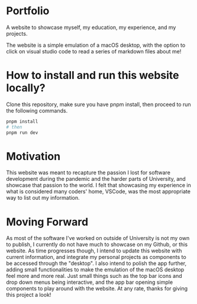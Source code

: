 # Portfolio
A website to showcase myself, my education, my experience, and my projects.

The website is a simple emulation of a macOS desktop, with the option to click on visual studio code to read a series of markdown files about me!
# How to install and run this website locally?
Clone this repository, make sure you have pnpm install, then proceed to run the following commands.

```bash
pnpm install
# then
pnpm run dev
```

# Motivation
This website was meant to recapture the passion I lost for software development during the pandemic and the harder parts of University, and showcase that passion to the world. I felt that showcasing my experience in what is considered many coders' home, VSCode, was the most appropriate way to list out my information. 

# Moving Forward

As most of the software I've worked on outside of University is not my own to publish, I currently do not have much to showcase on my Github, or this website. As time progresses though, I intend to update this website with current information, and integrate my personal projects as components to be accessed through the "desktop". I also intend to polish the app further, adding small functionalities to make the emulation of the macOS desktop feel more and more real. Just small things such as the top bar icons and drop down menus being interactive, and the app bar opening simple components to play around with the website. At any rate, thanks for giving this project a look!

